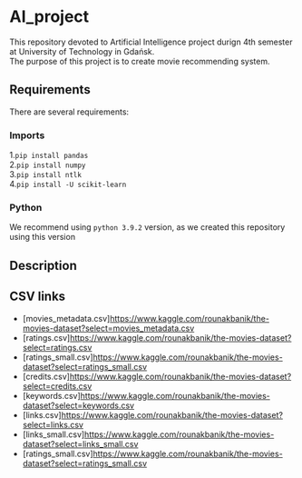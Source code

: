 # AI_project
 This repository devoted to Artificial Intelligence project durign 4th semester at University of Technology in Gdańsk.  
 The purpose of this project is to create movie recommending system.
## Requirements
 There are several requirements:
 ### Imports
  1.`pip install pandas`\
  2.`pip install numpy`\
  3.`pip install ntlk`\
  4.`pip install -U scikit-learn`
 ### Python
  We recommend using `python 3.9.2` version, as we created this repository using this version
## Description
## CSV links
 * [movies_metadata.csv]https://www.kaggle.com/rounakbanik/the-movies-dataset?select=movies_metadata.csv
 * [ratings.csv]https://www.kaggle.com/rounakbanik/the-movies-dataset?select=ratings.csv
 * [ratings_small.csv]https://www.kaggle.com/rounakbanik/the-movies-dataset?select=ratings_small.csv
 * [credits.csv]https://www.kaggle.com/rounakbanik/the-movies-dataset?select=credits.csv
 * [keywords.csv]https://www.kaggle.com/rounakbanik/the-movies-dataset?select=keywords.csv
 * [links.csv]https://www.kaggle.com/rounakbanik/the-movies-dataset?select=links.csv
 * [links_small.csv]https://www.kaggle.com/rounakbanik/the-movies-dataset?select=links_small.csv
 * [ratings_small.csv]https://www.kaggle.com/rounakbanik/the-movies-dataset?select=ratings_small.csv